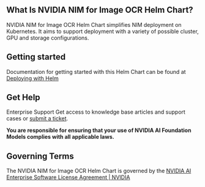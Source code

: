 ## What Is NVIDIA NIM for Image OCR Helm Chart?
NVIDIA NIM for Image OCR Helm Chart simplifies NIM deployment on Kubernetes. It aims to support deployment with a variety of possible cluster, GPU and storage configurations.

## Getting started
Documentation for getting started with this Helm Chart can be found at [Deploying with Helm](https://docs.nvidia.com/nim/ingestion/table-extraction/latest/deploying.html)

## Get Help
Enterprise Support
Get access to knowledge base articles and support cases or [submit a ticket](https://www.nvidia.com/en-us/data-center/products/ai-enterprise-suite/support/).

**You are responsible for ensuring that your use of NVIDIA AI Foundation Models complies with all applicable laws.**


## Governing Terms
The NVIDIA NIM for Image OCR Helm Chart is governed by the [NVIDIA AI Enterprise Software License Agreement | NVIDIA](https://www.nvidia.com/en-us/data-center/products/nvidia-ai-enterprise/eula/)